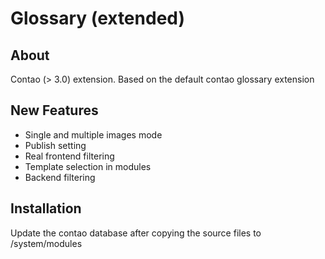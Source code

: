 Glossary (extended)
================

About
-----
Contao (> 3.0) extension. Based on the default contao glossary extension

New Features
-------
* Single and multiple images mode
* Publish setting
* Real frontend filtering
* Template selection in modules
* Backend filtering

Installation
------------
Update the contao database after copying the source files to /system/modules
